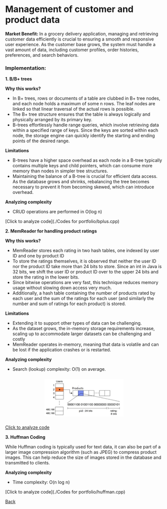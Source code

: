 # Management of customer and product data
<b> Market Benefit: </b>
In a grocery delivery application, managing and retrieving customer data efficiently is crucial to ensuring a smooth and responsive user experience. As the customer base grows, the system must handle a vast amount of data, including customer profiles, order histories, preferences, and search behaviors.<br>

### Implementation: 

<b> 1. B/B+ trees</b>

<b> Why this works? </b>
  - In B+ trees, rows or documents of a table are clubbed in B+ tree nodes, and each node holds a maximum of some n rows. The leaf nodes are linked so that linear traversal of the actual rows is possible.
  - The B+ tree structure ensures that the table is always logically and physically arranged by its primary key.
  - B-trees effortlessly handle range queries, which involve retrieving data within a specified range of keys. Since the keys are sorted within each node, the storage engine can quickly identify the starting and ending points of the desired range.<br>
  
<b> Limitations</b>
  - B-trees have a higher space overhead as each node in a B-tree typically contains multiple keys and child pointers, which can consume more memory than nodes in simpler tree structures.
  - Maintaining the balance of a B-tree is crucial for efficient data access. As the database grows and shrinks, rebalancing the tree becomes necessary to prevent it from becoming skewed, which can introduce overhead.<br>
  
<b> Analyzing complexity </b>
  - CRUD operations are performed in O(log n)<br>
  
  [Click to analyze code](./Codes for portfolio/bplus.cpp)

<b> 2. MemReader for handling product ratings</b>

<b> Why this works? </b>
  - MemReader stores each rating in two hash tables, one indexed by user ID and one by product ID
  -  To store the ratings themselves, it is observed that neither the user ID nor the product ID take more than 24 bits to store. Since an int in Java is 32 bits, we shift the user ID or product ID over to the upper 24 bits and store the rating in the lower bits.
  -  Since bitwise operations are very fast, this technique reduces memory usage without slowing down access very much.
  -  Additionally, a hash table containing the number of products rated by each user and the sum of the ratings for each user (and similarly the number and sum of ratings for each product) is stored.<br>
  
<b> Limitations</b>
  - Extending it to support other types of data can be challenging.
  - As the dataset grows, the in-memory storage requirements increase, scaling up to accommodate larger datasets can be challenging and costly
  - MemReader operates in-memory, meaning that data is volatile and can be lost if the application crashes or is restarted.<br>
  
<b> Analyzing complexity</b>
  - Search (lookup) complexity: O(1) on average.<br>

  <p align="center">
  <img src="images/memreader.png" alt="Image 1" width="50%" style="display: inline-block; margin: 10px;">
</p>

  [Click to analyze code](./analyze.py)

<b> 3. Huffman Coding</b><br>

While Huffman coding is typically used for text data, it can also be part of a larger image compression algorithm (such as JPEG) to compress product images. This can help reduce the size of images stored in the database and transmitted to clients.<br>

<b> Analyzing complexity</b>
  - Time complexity: O(n log n)<br>

[Click to analyze code](./Codes for portfolio/huffman.cpp)

[Back](README.md#applying-dsa-to-achieve-key-functionalities)
